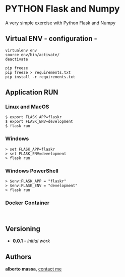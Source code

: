 
# PYTHON Flask and Numpy 

A very simple exercise with Python Flask and Numpy

## Virtual ENV - configuration - 

```
virtualenv env
source env/bin/activate/
deactivate

pip freeze
pip freeze > requirements.txt
pip install -r requirements.txt
```
## Application RUN

### Linux and MacOS
```
$ export FLASK_APP=flaskr
$ export FLASK_ENV=development
$ flask run
```

### Windows
```
> set FLASK_APP=flaskr
> set FLASK_ENV=development
> flask run
```

### Windows PowerShell
```
> $env:FLASK_APP = "flaskr"
> $env:FLASK_ENV = "development"
> flask run
```

### Docker Container
```
 
```

## Versioning

* **0.0.1** - *initial work*

## Authors

**alberto massa**, [contact me](https://www.facebook.com/albertomassa.info)